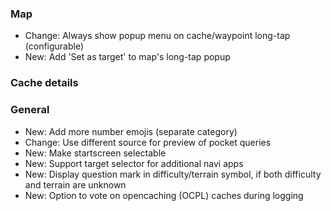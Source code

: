 ### Map
- Change: Always show popup menu on cache/waypoint long-tap (configurable)
- New: Add 'Set as target' to map's long-tap popup

### Cache details

### General
- New: Add more number emojis (separate category)
- Change: Use different source for preview of pocket queries
- New: Make startscreen selectable
- New: Support target selector for additional navi apps
- New: Display question mark in difficulty/terrain symbol, if both difficulty and terrain are unknown
- New: Option to vote on opencaching (OCPL) caches during logging
